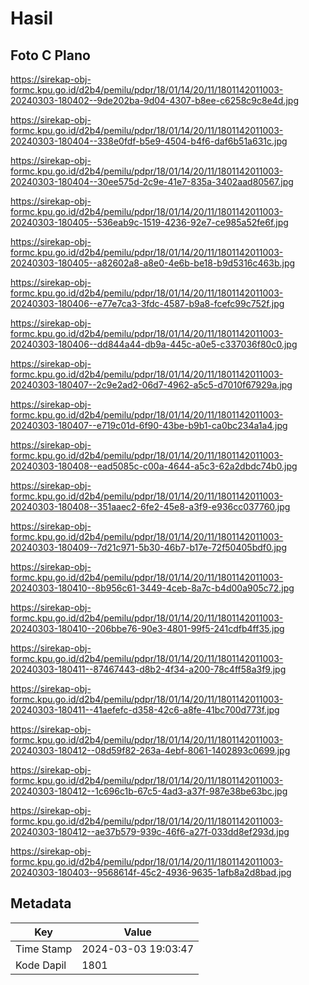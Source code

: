 # Hasil

## Foto C Plano

https://sirekap-obj-formc.kpu.go.id/d2b4/pemilu/pdpr/18/01/14/20/11/1801142011003-20240303-180402--9de202ba-9d04-4307-b8ee-c6258c9c8e4d.jpg

https://sirekap-obj-formc.kpu.go.id/d2b4/pemilu/pdpr/18/01/14/20/11/1801142011003-20240303-180404--338e0fdf-b5e9-4504-b4f6-daf6b51a631c.jpg

https://sirekap-obj-formc.kpu.go.id/d2b4/pemilu/pdpr/18/01/14/20/11/1801142011003-20240303-180404--30ee575d-2c9e-41e7-835a-3402aad80567.jpg

https://sirekap-obj-formc.kpu.go.id/d2b4/pemilu/pdpr/18/01/14/20/11/1801142011003-20240303-180405--536eab9c-1519-4236-92e7-ce985a52fe6f.jpg

https://sirekap-obj-formc.kpu.go.id/d2b4/pemilu/pdpr/18/01/14/20/11/1801142011003-20240303-180405--a82602a8-a8e0-4e6b-be18-b9d5316c463b.jpg

https://sirekap-obj-formc.kpu.go.id/d2b4/pemilu/pdpr/18/01/14/20/11/1801142011003-20240303-180406--e77e7ca3-3fdc-4587-b9a8-fcefc99c752f.jpg

https://sirekap-obj-formc.kpu.go.id/d2b4/pemilu/pdpr/18/01/14/20/11/1801142011003-20240303-180406--dd844a44-db9a-445c-a0e5-c337036f80c0.jpg

https://sirekap-obj-formc.kpu.go.id/d2b4/pemilu/pdpr/18/01/14/20/11/1801142011003-20240303-180407--2c9e2ad2-06d7-4962-a5c5-d7010f67929a.jpg

https://sirekap-obj-formc.kpu.go.id/d2b4/pemilu/pdpr/18/01/14/20/11/1801142011003-20240303-180407--e719c01d-6f90-43be-b9b1-ca0bc234a1a4.jpg

https://sirekap-obj-formc.kpu.go.id/d2b4/pemilu/pdpr/18/01/14/20/11/1801142011003-20240303-180408--ead5085c-c00a-4644-a5c3-62a2dbdc74b0.jpg

https://sirekap-obj-formc.kpu.go.id/d2b4/pemilu/pdpr/18/01/14/20/11/1801142011003-20240303-180408--351aaec2-6fe2-45e8-a3f9-e936cc037760.jpg

https://sirekap-obj-formc.kpu.go.id/d2b4/pemilu/pdpr/18/01/14/20/11/1801142011003-20240303-180409--7d21c971-5b30-46b7-b17e-72f50405bdf0.jpg

https://sirekap-obj-formc.kpu.go.id/d2b4/pemilu/pdpr/18/01/14/20/11/1801142011003-20240303-180410--8b956c61-3449-4ceb-8a7c-b4d00a905c72.jpg

https://sirekap-obj-formc.kpu.go.id/d2b4/pemilu/pdpr/18/01/14/20/11/1801142011003-20240303-180410--206bbe76-90e3-4801-99f5-241cdfb4ff35.jpg

https://sirekap-obj-formc.kpu.go.id/d2b4/pemilu/pdpr/18/01/14/20/11/1801142011003-20240303-180411--87467443-d8b2-4f34-a200-78c4ff58a3f9.jpg

https://sirekap-obj-formc.kpu.go.id/d2b4/pemilu/pdpr/18/01/14/20/11/1801142011003-20240303-180411--41aefefc-d358-42c6-a8fe-41bc700d773f.jpg

https://sirekap-obj-formc.kpu.go.id/d2b4/pemilu/pdpr/18/01/14/20/11/1801142011003-20240303-180412--08d59f82-263a-4ebf-8061-1402893c0699.jpg

https://sirekap-obj-formc.kpu.go.id/d2b4/pemilu/pdpr/18/01/14/20/11/1801142011003-20240303-180412--1c696c1b-67c5-4ad3-a37f-987e38be63bc.jpg

https://sirekap-obj-formc.kpu.go.id/d2b4/pemilu/pdpr/18/01/14/20/11/1801142011003-20240303-180412--ae37b579-939c-46f6-a27f-033dd8ef293d.jpg

https://sirekap-obj-formc.kpu.go.id/d2b4/pemilu/pdpr/18/01/14/20/11/1801142011003-20240303-180403--9568614f-45c2-4936-9635-1afb8a2d8bad.jpg


## Metadata

| Key        | Value               |
| ---------- | ------------------- |
| Time Stamp | 2024-03-03 19:03:47 |
| Kode Dapil | 1801                |



